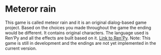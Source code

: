 # Meteror rain
This game is called meteor rain and it is an original dialog-based game project. Based on the choices you made throughout the game the ending would be different. It contains original characters. The language used is Ren'Py and all the effects are built based on it.
[Link to Ren'Py](https://www.renpy.org/). Note: This game is still in development and the endings are not yet implemented in the current version.

